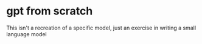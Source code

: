 # gpt from scratch
This isn't a recreation of a specific model, just an exercise in writing a small language model